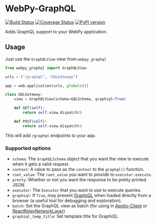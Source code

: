# WebPy-GraphQL

[![Build Status](https://travis-ci.org/Igor-britecore/webpy-graphql.svg?branch=master)](https://travis-ci.org/Igor-britecore/webpy-graphql) [![Coverage Status](https://coveralls.io/repos/github/Igor-britecore/webpy-graphql/badge.svg?branch=master)](https://coveralls.io/github/Igor-britecore/webpy-graphql?branch=master) [![PyPI version](https://badge.fury.io/py/WebPy-GraphQL.svg)](https://badge.fury.io/py/WebPy-GraphQL)

Adds GraphQL support to your WebPy application.

## Usage

Just use the `GraphQLView` view from `webpy_graphql`

```python
from webpy_graphql import GraphQLView

urls = ("/graphql", "GQLGateway")

app = web.application(urls, globals())

class GQLGateway:
    view = GraphQLView(schema=GQLSchema, graphiql=True)

    def GET(self):
        return self.view.dispatch()

    def POST(self):
        return self.view.dispatch()
```

This will add `/graphql`  endpoints to your app.

### Supported options
 * `schema`: The `GraphQLSchema` object that you want the view to execute when it gets a valid request.
 * `context`: A value to pass as the `context` to the `graphql()` function.
 * `root_value`: The `root_value` you want to provide to `executor.execute`.
 * `pretty`: Whether or not you want the response to be pretty printed JSON.
 * `executor`: The `Executor` that you want to use to execute queries.
 * `graphiql`: If `True`, may present [GraphiQL](https://github.com/graphql/graphiql) when loaded directly from a browser (a useful tool for debugging and exploration).
 * `batch`: Set the GraphQL view as batch (for using in [Apollo-Client](http://dev.apollodata.com/core/network.html#query-batching) or [ReactRelayNetworkLayer](https://github.com/nodkz/react-relay-network-layer))
 * `graphiql_temp_title`: Set template title for GraphiQL
